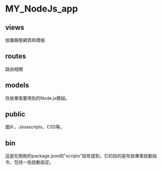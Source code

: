 # MY_NodeJs_app

## views
放置靜態網頁和模板

## routes
路由相關

## models
存放專案要用到的Node.js模組。

## public
圖片，Javascripts，CSS等。

## bin
這是在剛剛的package.json的"scripts"段有提到，它的目的是存放專案啟動指令，包括一些啟動設定。